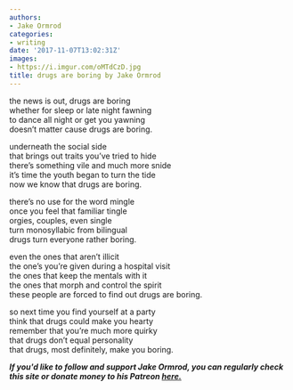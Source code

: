 ```yaml
---
authors:
- Jake Ormrod
categories:
- writing
date: '2017-11-07T13:02:31Z'
images:
- https://i.imgur.com/oMTdCzD.jpg
title: drugs are boring by Jake Ormrod
---
```

the news is out, drugs are boring  
whether for sleep or late night fawning  
to dance all night or get you yawning  
doesn’t matter cause drugs are boring.  

underneath the social side  
that brings out traits you’ve tried to hide  
there’s something vile and much more snide  
it’s time the youth began to turn the tide  
now we know that drugs are boring.  

there’s no use for the word mingle  
once you feel that familiar tingle  
orgies, couples, even single  
turn monosyllabic from bilingual  
drugs turn everyone rather boring.  

even the ones that aren’t illicit  
the one’s you’re given during a hospital visit  
the ones that keep the mentals with it  
the ones that morph and control the spirit  
these people are forced to find out drugs are boring.  

so next time you find yourself at a party  
think that drugs could make you hearty  
remember that you’re much more quirky  
that drugs don’t equal personality  
that drugs, most definitely, make you boring.  

_**If you'd like to follow and support Jake Ormrod, you can regularly check this site or donate money to his Patreon [here.](https://www.patreon.com/JakeOrmrod "")**_